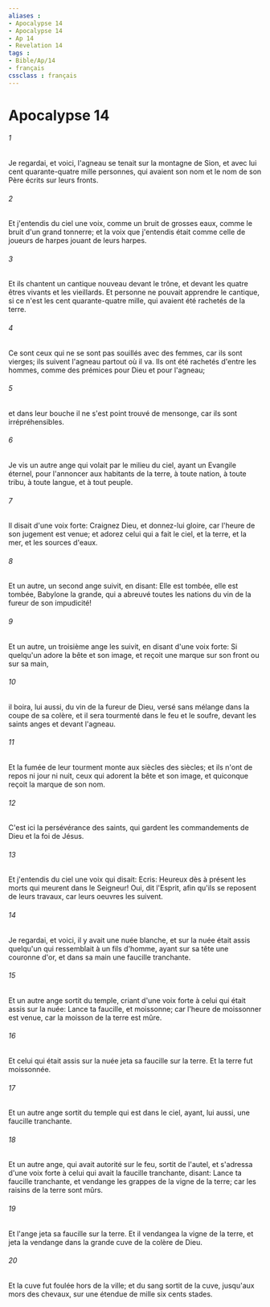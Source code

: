 ```yaml
---
aliases : 
- Apocalypse 14
- Apocalypse 14
- Ap 14
- Revelation 14
tags : 
- Bible/Ap/14
- français
cssclass : français
---
```


# Apocalypse 14

###### 1
Je regardai, et voici, l'agneau se tenait sur la montagne de Sion, et avec lui cent quarante-quatre mille personnes, qui avaient son nom et le nom de son Père écrits sur leurs fronts.
###### 2
Et j'entendis du ciel une voix, comme un bruit de grosses eaux, comme le bruit d'un grand tonnerre; et la voix que j'entendis était comme celle de joueurs de harpes jouant de leurs harpes.
###### 3
Et ils chantent un cantique nouveau devant le trône, et devant les quatre êtres vivants et les vieillards. Et personne ne pouvait apprendre le cantique, si ce n'est les cent quarante-quatre mille, qui avaient été rachetés de la terre.
###### 4
Ce sont ceux qui ne se sont pas souillés avec des femmes, car ils sont vierges; ils suivent l'agneau partout où il va. Ils ont été rachetés d'entre les hommes, comme des prémices pour Dieu et pour l'agneau;
###### 5
et dans leur bouche il ne s'est point trouvé de mensonge, car ils sont irrépréhensibles.
###### 6
Je vis un autre ange qui volait par le milieu du ciel, ayant un Evangile éternel, pour l'annoncer aux habitants de la terre, à toute nation, à toute tribu, à toute langue, et à tout peuple.
###### 7
Il disait d'une voix forte: Craignez Dieu, et donnez-lui gloire, car l'heure de son jugement est venue; et adorez celui qui a fait le ciel, et la terre, et la mer, et les sources d'eaux.
###### 8
Et un autre, un second ange suivit, en disant: Elle est tombée, elle est tombée, Babylone la grande, qui a abreuvé toutes les nations du vin de la fureur de son impudicité!
###### 9
Et un autre, un troisième ange les suivit, en disant d'une voix forte: Si quelqu'un adore la bête et son image, et reçoit une marque sur son front ou sur sa main,
###### 10
il boira, lui aussi, du vin de la fureur de Dieu, versé sans mélange dans la coupe de sa colère, et il sera tourmenté dans le feu et le soufre, devant les saints anges et devant l'agneau.
###### 11
Et la fumée de leur tourment monte aux siècles des siècles; et ils n'ont de repos ni jour ni nuit, ceux qui adorent la bête et son image, et quiconque reçoit la marque de son nom.
###### 12
C'est ici la persévérance des saints, qui gardent les commandements de Dieu et la foi de Jésus.
###### 13
Et j'entendis du ciel une voix qui disait: Ecris: Heureux dès à présent les morts qui meurent dans le Seigneur! Oui, dit l'Esprit, afin qu'ils se reposent de leurs travaux, car leurs oeuvres les suivent.
###### 14
Je regardai, et voici, il y avait une nuée blanche, et sur la nuée était assis quelqu'un qui ressemblait à un fils d'homme, ayant sur sa tête une couronne d'or, et dans sa main une faucille tranchante.
###### 15
Et un autre ange sortit du temple, criant d'une voix forte à celui qui était assis sur la nuée: Lance ta faucille, et moissonne; car l'heure de moissonner est venue, car la moisson de la terre est mûre.
###### 16
Et celui qui était assis sur la nuée jeta sa faucille sur la terre. Et la terre fut moissonnée.
###### 17
Et un autre ange sortit du temple qui est dans le ciel, ayant, lui aussi, une faucille tranchante.
###### 18
Et un autre ange, qui avait autorité sur le feu, sortit de l'autel, et s'adressa d'une voix forte à celui qui avait la faucille tranchante, disant: Lance ta faucille tranchante, et vendange les grappes de la vigne de la terre; car les raisins de la terre sont mûrs.
###### 19
Et l'ange jeta sa faucille sur la terre. Et il vendangea la vigne de la terre, et jeta la vendange dans la grande cuve de la colère de Dieu.
###### 20
Et la cuve fut foulée hors de la ville; et du sang sortit de la cuve, jusqu'aux mors des chevaux, sur une étendue de mille six cents stades.

